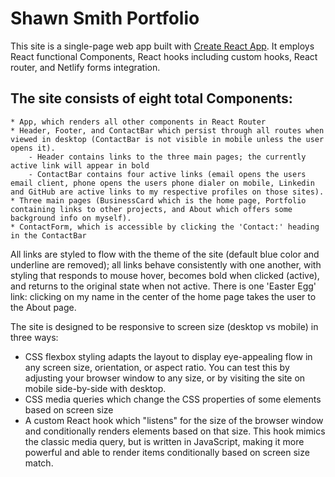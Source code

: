 # Shawn Smith Portfolio

This site is a single-page web app built with [Create React App](https://create-react-app.dev/).  It employs React functional Components, React hooks including custom hooks, React router, and Netlify forms integration.

## The site consists of eight total Components:
    * App, which renders all other components in React Router
    * Header, Footer, and ContactBar which persist through all routes when viewed in desktop (ContactBar is not visible in mobile unless the user opens it).
        - Header contains links to the three main pages; the currently active link will appear in bold
        - ContactBar contains four active links (email opens the users email client, phone opens the users phone dialer on mobile, Linkedin and GitHub are active links to my respective profiles on those sites).
    * Three main pages (BusinessCard which is the home page, Portfolio containing links to other projects, and About which offers some background info on myself).
    * ContactForm, which is accessible by clicking the 'Contact:' heading in the ContactBar

All links are styled to flow with the theme of the site (default blue color and underline are removed); all links behave consistently with one another, with styling that responds to mouse hover, becomes bold when clicked (active), and returns to the original state when not active.  There is one 'Easter Egg' link:  clicking on my name in the center of the home page takes the user to the About page.

The site is designed to be responsive to screen size (desktop vs mobile) in three ways:
   * CSS flexbox styling adapts the layout to display eye-appealing flow in any screen size, orientation, or aspect ratio.  You can test this by adjusting your browser window to any size, or by visiting the site on mobile side-by-side with desktop.
   * CSS media queries which change the CSS properties of some elements based on screen size
   * A custom React hook which "listens" for the size of the browser window and conditionally renders elements based on that size.  This hook mimics the classic media query, but is written in JavaScript, making it more powerful and able to render items conditionally based on screen size match.

